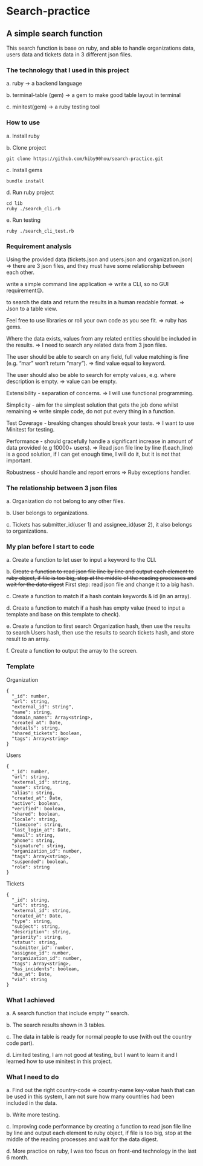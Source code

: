 # Search-practice

## A simple search function
This search function is base on ruby, and able to handle organizations data, users data and tickets data in 3 different json files.

### The technology that I used in this project

a. ruby -> a backend language

b. terminal-table (gem) -> a gem to make good table layout in terminal

c. minitest(gem) -> a ruby testing tool

### How to use
a. Install ruby


b. Clone project
```
git clone https://github.com/hiby90hou/search-practice.git
```

c. Install gems
```
bundle install
```

d. Run ruby project
```
cd lib
ruby ./search_cli.rb
```

e. Run testing
```
ruby ./search_cli_test.rb
```

### Requirement analysis

Using the provided data (tickets.json and users.json and organization.json) => there are 3 json files, and they must have some relationship between each other.

write a simple command line application => write a CLI, so no GUI requirement:cry:.

to search the data and return the results in a human readable format. => Json to a table view.

Feel free to use libraries or roll your own code as you see fit. => ruby has gems.

Where the data exists, values from any related entities should be included in the results. => I need to search any related data from 3 json files.

The user should be able to search on any field, full value matching is fine (e.g. “mar” won’t return “mary”). => find value equal to keyword.

The user should also be able to search for empty values, e.g. where description is empty. => value can be empty.

Extensibility - separation of concerns. => I will use functional programming.

Simplicity - aim for the simplest solution that gets the job done whilst remaining => write simple code, do not put every thing in a function.

Test Coverage - breaking changes should break your tests. => I want to use Minitest for testing.

Performance - should gracefully handle a significant increase in amount of data provided (e.g 10000+ users). => Read json file line by line (f.each_line) is a good solution, if I can get enough time, I will do it, but it is not that important.

Robustness - should handle and report errors => Ruby exceptions handler.

### The relationship between 3 json files

a. Organization do not belong to any other files.

b. User belongs to organizations.

c. Tickets has submitter_id(user 1) and assignee_id(user 2), it also belongs to organizations.

### My plan before I start to code

a. Create a function to let user to input a keyword to the CLI.

b. ~~Create a function to read json file line by line and output each element to ruby object, if file is too big, stop at the middle of the reading processes and wait for the data digest~~ First step: read json file and change it to a big hash.

c. Create a function to match if a hash contain keywords & id (in an array).

d. Create a function to match if a hash has empty value (need to input a template and base on this template to check).

e. Create a function to first search Organization hash, then use the results to search Users hash, then use the results to search tickets hash, and store result to an array.

f. Create a function to output the array to the screen.

### Template

Organization
```
{
  "_id": number,
  "url": string,
  "external_id": string",
  "name": string,
  "domain_names": Array<string>,
  "created_at": Date,
  "details": string,
  "shared_tickets": boolean,
  "tags": Array<string>
}
```

Users
```
{
  "_id": number,
  "url": string,
  "external_id": string,
  "name": string,
  "alias": string,
  "created_at": Date,
  "active": boolean,
  "verified": boolean,
  "shared": boolean,
  "locale": string,
  "timezone": string,
  "last_login_at": Date,
  "email": string,
  "phone": string,
  "signature": string,
  "organization_id": number,
  "tags": Array<string>,
  "suspended": boolean,
  "role": string
}
```

Tickets
```
{
  "_id": string,
  "url": string,
  "external_id": string,
  "created_at": Date,
  "type": string,
  "subject": string,
  "description": string,
  "priority": string,
  "status": string,
  "submitter_id": number,
  "assignee_id": number,
  "organization_id": number,
  "tags": Array<string>,
  "has_incidents": boolean,
  "due_at": Date,
  "via": string
}
```
### What I achieved

a. A search function that include empty '' search.

b. The search results shown in 3 tables.

c. The data in table is ready for normal people to use (with out the country code part).

d. Limited testing, I am not good at testing, but I want to learn it and I learned how to use minitest in this project.

### What I need to do
a. Find out the right country-code => country-name key-value hash that can be used in this system, I am not sure how many countries had been included in the data.

b. Write more testing.

c. Improving code performance by creating a function to read json file line by line and output each element to ruby object, if file is too big, stop at the middle of the reading processes and wait for the data digest.

d. More practice on ruby, I was too focus on front-end technology in the last 6 month.
